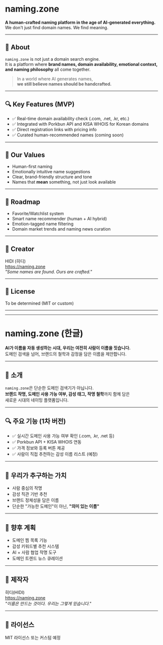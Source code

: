 # naming.zone

**A human-crafted naming platform in the age of AI-generated everything.**  
We don't just find domain names. We find meaning.

---

## 🧩 About

`naming.zone` is not just a domain search engine.  
It is a platform where **brand names, domain availability, emotional context, and naming philosophy** all come together.

> In a world where AI generates names,  
> **we still believe names should be handcrafted.**

---

## 🔍 Key Features (MVP)

- ✅ Real-time domain availability check (.com, .net, .kr, etc.)
- ✅ Integrated with Porkbun API and KISA WHOIS for Korean domains
- ✅ Direct registration links with pricing info
- ✅ Curated human-recommended names (coming soon)

---

## 🎯 Our Values

- Human-first naming
- Emotionally intuitive name suggestions
- Clear, brand-friendly structure and tone
- Names that **mean** something, not just look available

---

## 📌 Roadmap

- Favorite/Watchlist system
- Smart name recommender (human + AI hybrid)
- Emotion-tagged name filtering
- Domain market trends and naming news curation

---

## 👤 Creator

HIDI (히디)  
https://naming.zone  
_"Some names are found. Ours are crafted."_

---

## 📜 License

To be determined (MIT or custom)

---

---

# naming.zone (한글)

**AI가 이름을 자동 생성하는 시대, 우리는 여전히 사람이 이름을 짓습니다.**  
도메인 검색을 넘어, 브랜드의 철학과 감정을 담은 이름을 제안합니다.

---

## 🧩 소개

`naming.zone`은 단순한 도메인 검색기가 아닙니다.  
**브랜드 작명, 도메인 사용 가능 여부, 감성 태그, 작명 철학**까지 함께 담은  
새로운 시대의 네이밍 플랫폼입니다.

---

## 🔍 주요 기능 (1차 버전)

- ✅ 실시간 도메인 사용 가능 여부 확인 (.com, .kr, .net 등)
- ✅ Porkbun API + KISA WHOIS 연동
- ✅ 가격 정보와 등록 버튼 제공
- ✅ 사람이 직접 추천하는 감성 이름 리스트 (예정)

---

## 🎯 우리가 추구하는 가치

- 사람 중심의 작명
- 감성 직관 기반 추천
- 브랜드 정체성을 담은 이름
- 단순한 "가능한 도메인"이 아닌, **"의미 있는 이름"**

---

## 📌 향후 계획

- 도메인 찜 목록 기능
- 감성 키워드별 추천 시스템
- AI + 사람 협업 작명 도구
- 도메인 트렌드 뉴스 큐레이션

---

## 👤 제작자

히디(HIDI)  
https://naming.zone  
_"이름은 만드는 것이다. 우리는 그렇게 믿습니다."_

---

## 📜 라이선스

MIT 라이선스 또는 커스텀 예정
